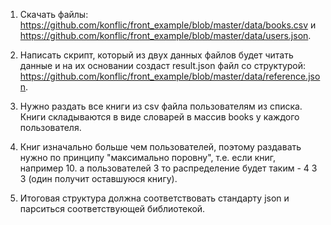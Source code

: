 1. Скачать файлы: https://github.com/konflic/front_example/blob/master/data/books.csv и https://github.com/konflic/front_example/blob/master/data/users.json.

2. Написать скрипт, который из двух данных файлов будет читать данные и на их основании создаст result.json файл со структурой: https://github.com/konflic/front_example/blob/master/data/reference.json.

3. Нужно раздать все книги из csv файла пользователям из списка. Книги складываются в виде словарей в массив books у каждого пользователя.

4. Книг изначально больше чем пользователей, поэтому раздавать нужно по принципу "максимально поровну", т.е. если книг, например 10. а пользователей 3 то распределение будет таким - 4 3 3 (один получит оставшуюся книгу).

5. Итоговая структура должна соответствовать стандарту json и парситься соответствующей библиотекой.